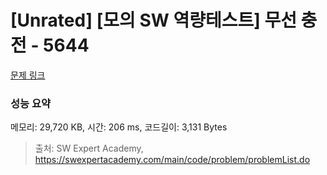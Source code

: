 # [Unrated] [모의 SW 역량테스트] 무선 충전 - 5644 

[문제 링크](https://swexpertacademy.com/main/code/problem/problemDetail.do?contestProbId=AWXRDL1aeugDFAUo) 

### 성능 요약

메모리: 29,720 KB, 시간: 206 ms, 코드길이: 3,131 Bytes



> 출처: SW Expert Academy, https://swexpertacademy.com/main/code/problem/problemList.do